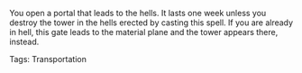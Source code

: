 You open a portal that leads to the hells. It lasts one week unless you destroy the tower in the hells erected by casting this spell. If you are already in hell, this gate leads to the material plane and the tower appears there, instead.

Tags: Transportation
